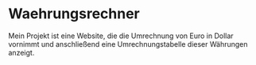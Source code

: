 # Waehrungsrechner
Mein Projekt ist eine Website, die die Umrechnung von Euro in Dollar vornimmt und anschließend eine Umrechnungstabelle dieser Währungen anzeigt.
